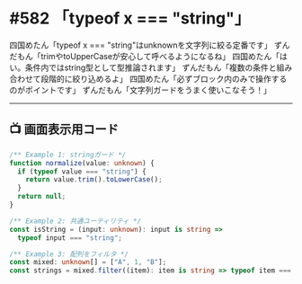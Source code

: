 # #582 「typeof x === "string"」

四国めたん「typeof x === "string"はunknownを文字列に絞る定番です」
ずんだもん「trimやtoUpperCaseが安心して呼べるようになるね」
四国めたん「はい。条件内ではstring型として型推論されます」
ずんだもん「複数の条件と組み合わせて段階的に絞り込めるよ」
四国めたん「必ずブロック内のみで操作するのがポイントです」
ずんだもん「文字列ガードをうまく使いこなそう！」

---

## 📺 画面表示用コード

```typescript
/** Example 1: stringガード */
function normalize(value: unknown) {
  if (typeof value === "string") {
    return value.trim().toLowerCase();
  }
  return null;
}

/** Example 2: 共通ユーティリティ */
const isString = (input: unknown): input is string =>
  typeof input === "string";

/** Example 3: 配列をフィルタ */
const mixed: unknown[] = ["A", 1, "B"];
const strings = mixed.filter((item): item is string => typeof item === "string");
```
